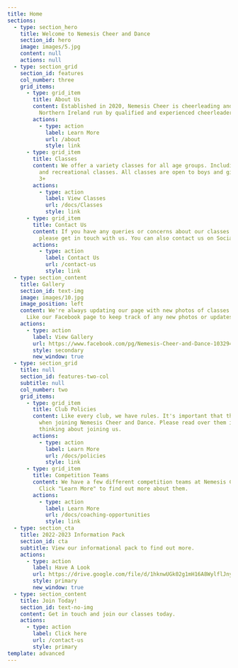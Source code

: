 ```yaml
---
title: Home
sections:
  - type: section_hero
    title: Welcome to Nemesis Cheer and Dance
    section_id: hero
    image: images/5.jpg
    content: null
    actions: null
  - type: section_grid
    section_id: features
    col_number: three
    grid_items:
      - type: grid_item
        title: About Us
        content: Established in 2020, Nemesis Cheer is cheerleading and dance group in
          Northern Ireland run by qualified and experienced cheerleaders.
        actions:
          - type: action
            label: Learn More
            url: /about
            style: link
      - type: grid_item
        title: Classes
        content: We offer a variety classes for all age groups. Including competitive
          and recreational classes. All classes are open to boys and girls age
          3+
        actions:
          - type: action
            label: View Classes
            url: /docs/Classes
            style: link
      - type: grid_item
        title: Contact Us
        content: If you have any queries or concerns about our classes or what we offer
          please get in touch with us. You can also contact us on Social Media.
        actions:
          - type: action
            label: Contact Us
            url: /contact-us
            style: link
  - type: section_content
    title: Gallery
    section_id: text-img
    image: images/10.jpg
    image_position: left
    content: We're always updating our page with new photos of classes and updates!
      Like our Facebook page to keep track of any new photos or updates!
    actions:
      - type: action
        label: View Gallery
        url: https://www.facebook.com/pg/Nemesis-Cheer-and-Dance-103294621499609/photos/?tab=album&album_id=103313164831088&ref=page_internal
        style: secondary
        new_window: true
  - type: section_grid
    title: null
    section_id: features-two-col
    subtitle: null
    col_number: two
    grid_items:
      - type: grid_item
        title: Club Policies
        content: Like every club, we have rules. It's important that these are followed
          when joining Nemesis Cheer and Dance. Please read over them if you're
          thinking about joining us.
        actions:
          - type: action
            label: Learn More
            url: /docs/policies
            style: link
      - type: grid_item
        title: Competition Teams
        content: We have a few different competition teams at Nemesis Cheer and Dance.
          Click "Learn More" to find out more about them.
        actions:
          - type: action
            label: Learn More
            url: /docs/coaching-opportunities
            style: link
  - type: section_cta
    title: 2022-2023 Information Pack
    section_id: cta
    subtitle: View our informational pack to find out more.
    actions:
      - type: action
        label: Have A Look
        url: https://drive.google.com/file/d/1hknwUGk02g1mH16A8WylflJny3i6alGu/view?usp=sharing
        style: primary
        new_window: true
  - type: section_content
    title: Join Today!
    section_id: text-no-img
    content: Get in touch and join our classes today.
    actions:
      - type: action
        label: Click here
        url: /contact-us
        style: primary
template: advanced
---
```

